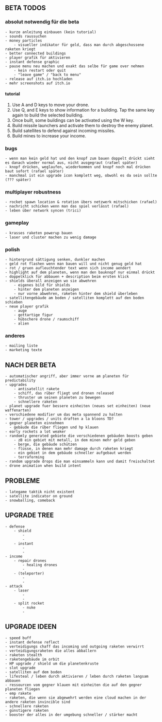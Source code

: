 ## BETA TODOS

### absolut notwendig für die beta

    - kurze anleitung einbauen (kein tutorial)
    - sounds raussuchen
    - money particles
        - visueller indikator für geld, dass man durch abgeschossene raketen kriegt
    - better connected buildings
    - player grafik für aktivieren
    - instant defense graphic
    - pause menu neu machen und exakt das selbe für game over nehmen
        - kein restart oder quit
        - "leave game" / "back to menu"
    - release auf itch.io hochladen
    - mehr screenshots auf itch.io

#### tutorial

1. Use A and D keys to move your drone.
2. Use Q, and E keys to show information for a building. Tap the same key again to build the selected building.
3. Once built, some buildings can be activated using the W key.
4. Build missile launchers and activate them to destroy the enemy planet.
5. Build satellites to defend against incoming missiles.
6. Build mines to increase your income.

### bugs

    - wenn man kein geld hat und den knopf zum bauen doppelt drückt sieht es danach wieder normal aus, nicht ausgegraut (rafael später)
    - knopf drücken, weglaufen, wiederkommen und knopf noch mal drücken baut sofort (rafael später)
    - manchmal ist ein upgrade icon komplett weg, obwohl es da sein sollte (??? später)

### multiplayer robustness

    - rocket spawn location & rotation übers netzwerk mitschicken (rafael)
    - nachricht schicken wenn man das spiel verlässt (rafael)
    - leben über network syncen (trici)

### gameplay

    - krasses raketen powerup bauen
    - laser und cluster machen zu wenig damage

### polish

    - hintergrund sättigung senken, dunkler machen
    - geld rot flashen wenn man bauen will und nicht genug geld hat
    - rot / gruen aufleuchtender text wenn sich income aendert
    - highlight auf dem planeten, wenn man den bauknopf nur einmal drückt
    - doppelklick für abbauen + description beim ersten klick
    - shields überall anzeigen wo sie abwehren
        - eigenes bild für shields
        - hinter dem planeten anzeigen
        - nur vorne abwehren, raketen hinter dem shield überleben
    - satellitengebäude am boden / satelliten komplett auf den boden schieben
    - neue player grafik
        - auge
        - gottartige figur
        - hübschere drone / raumschiff
        - alien

### anderes

    - mailing liste
    - marketing texte

## NACH DER BETA

    - automatischer angriff, aber immer vorne am planeten für predictability
    - upgrades
        - antisatellit rakete
        - schiff, das rüber fliegt und dronen released
        - thruster um seinen planeten zu bewegen
        - schnellere raketen
    - planet upgrade fuer bessere einheiten (neues set einheiten) (neue waffenarten)
    - verschiedene modifier um das meta spannend zu halten
    - tower / upgrades / units draften a la bloons TD?
    - gegner planeten einnehmen
      - gebäude die rüber fliegen und hp klauen
    - early rockets a lot weaker
    - randomly generated gebiete die verschiedenen gebäuden boosts geben
        - zB ein gebiet mit metall, in dem minen mehr geld geben
        - berge, die gebäude schützen
        - flüsse, in denen man mehr damage durch raketen kriegt
        - ein gebiet in dem gebäude schneller aufgebaut werden
        - terraforming
    - random upgrade drops die man einsammeln kann und damit freischaltet
    - drone animation when build intent

## PROBLEME

    - lategame taktik nicht existent
    - satellite indicator on ground
    - snowballing, comeback

## UPGRADE TREE

    - defense
        - shield
            -
            -
        - instant
            -
            -
    - income
        - repair drones
            - healing drones
            -
        - (teleporter)
            -
            -
    - attack
        - laser
            -
            -
        - split rocket
            - nuke
            -

## UPGRADE IDEEN

    - speed buff
    - instant defense reflect
    - verteidigungs chaff das incoming und outgoing raketen verwirrt
    - verteidigungsraketen die alles abballern
    - raketen stealth
    - raketengebäude im orbit
    - HP upgrade / shield um die planetenkruste
    - slot upgrade
    - satelliten auf dem boden
    - lifesteal / leben durch aktivieren / leben durch raketen langsam abbauen
    - ressourcen vom gegner klauen mit einheiten die auf den gegner planeten fliegen
    - emp rakete
    - raketen, die wenn sie abgewehrt werden eine cloud machen in der andere raketen invincible sind
    - schnellere raketen
    - günstigere raketen
    - booster der alles in der umgebung schneller / stärker macht
